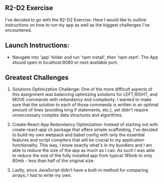 ## R2-D2 Exercise

I've decided to go with the R2-D2 Exercise. Here I would like to outline instructions on how to run my app as well as the biggest challenges I've encountered.

## Launch Instructions:

- Navigate into 'app' folder and run 'npm install', then 'npm start'. The App should open in localhost:8080 or next available port.

## Greatest Challenges

1) Solutions Optimization Challenge: One of the more difficult aspects of this assignment was balancing optimizing solutions for LEFT,RIGHT, and MOVE commands with redundancy and complexity. I wanted to make sure that the solution to each of those commands is written in an optimal amount of lines (avoiding long if statements, etc.), yet didn't require unneccessary complex data structures and algorithms. 

2) Create-React-App Redundancy Optimization: Instead of starting out with create-react-app cli package that offers simple scaffolding, I've decided to build my own webpack and babel config with only the essential features and script compilers that will be crucial to my application functionality. This way, I know exactly what's in my bundlers and I am able to reduce the size of the app as much as I can. As such I was able to reduce the size of the fully installed app from typical 185mb to only 80mb - less than half of the original size. 

3) Lastly, since JavaScript didn't have a built-in method for comparing arrays, I had to write my own. 
